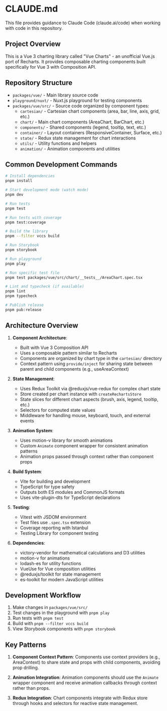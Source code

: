 # CLAUDE.md

This file provides guidance to Claude Code (claude.ai/code) when working with code in this repository.

## Project Overview

This is a Vue 3 charting library called "Vue Charts" - an unofficial Vue.js port of Recharts. It provides composable charting components built specifically for Vue 3 with Composition API.

## Repository Structure

- `packages/vue/` - Main library source code
- `playground/nuxt/` - Nuxt.js playground for testing components
- `packages/vue/src/` - Source code organized by component types:
  - `cartesian/` - Cartesian chart components (area, bar, line, axis, grid, etc.)
  - `chart/` - Main chart components (AreaChart, BarChart, etc.)
  - `components/` - Shared components (legend, tooltip, text, etc.)
  - `container/` - Layout containers (ResponsiveContainer, Surface, etc.)
  - `state/` - Redux state management for chart interactions
  - `utils/` - Utility functions and helpers
  - `animation/` - Animation components and utilities

## Common Development Commands

```bash
# Install dependencies
pnpm install

# Start development mode (watch mode)
pnpm dev

# Run tests
pnpm test

# Run tests with coverage
pnpm test:coverage

# Build the library
pnpm --filter vccs build

# Run Storybook
pnpm storybook

# Run playground
pnpm play

# Run specific test file
pnpm test packages/vue/src/chart/__tests__/AreaChart.spec.tsx

# Lint and typecheck (if available)
pnpm lint
pnpm typecheck

# Publish release
pnpm pub:release
```

## Architecture Overview

1. **Component Architecture**: 
   - Built with Vue 3 Composition API
   - Uses a composable pattern similar to Recharts
   - Components are organized by chart type in the `cartesian/` directory
   - Context pattern using `provide/inject` for sharing state between parent and child components (e.g., useAreaContext)

2. **State Management**:
   - Uses Redux Toolkit via @reduxjs/vue-redux for complex chart state
   - Store created per chart instance with `createRechartsStore`
   - State slices for different chart aspects (brush, axis, legend, tooltip, etc.)
   - Selectors for computed state values
   - Middleware for handling mouse, keyboard, touch, and external events

3. **Animation System**:
   - Uses motion-v library for smooth animations
   - Custom `Animate` component wrapper for consistent animation patterns
   - Animation props passed through context rather than component props

4. **Build System**:
   - Vite for building and development
   - TypeScript for type safety
   - Outputs both ES modules and CommonJS formats
   - Uses vite-plugin-dts for TypeScript declarations

5. **Testing**:
   - Vitest with JSDOM environment
   - Test files use `.spec.tsx` extension
   - Coverage reporting with Istanbul
   - Testing Library for component testing

6. **Dependencies**:
   - victory-vendor for mathematical calculations and D3 utilities
   - motion-v for animations
   - lodash-es for utility functions
   - VueUse for Vue composition utilities
   - @reduxjs/toolkit for state management
   - es-toolkit for modern JavaScript utilities

## Development Workflow

1. Make changes in `packages/vue/src/`
2. Test changes in the playground with `pnpm play`
3. Run tests with `pnpm test`
4. Build with `pnpm --filter vccs build`
5. View Storybook components with `pnpm storybook`

## Key Patterns

1. **Component Context Pattern**: Components use context providers (e.g., AreaContext) to share state and props with child components, avoiding prop drilling.

2. **Animation Integration**: Animation components should use the `Animate` wrapper component and receive animation callbacks through context rather than props.

3. **Redux Integration**: Chart components integrate with Redux store through hooks and selectors for reactive state management.